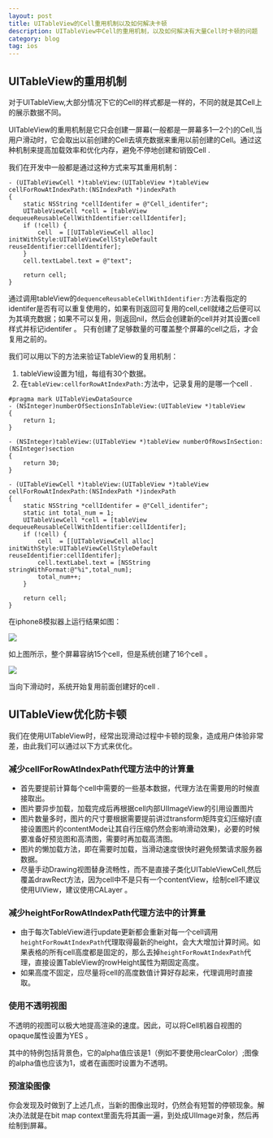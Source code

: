 ```yaml
---
layout: post
title: UITableView的Cell重用机制以及如何解决卡顿
description: UITableView中Cell的重用机制，以及如何解决有大量Cell时卡顿的问题
category: blog
tag: ios
---
```


## UITableView的重用机制

对于UITableView,大部分情况下它的Cell的样式都是一样的，不同的就是其Cell上的展示数据不同。

UITableView的重用机制是它只会创建一屏幕(一般都是一屏幕多1—2个)的Cell,当用户滑动时，它会取出以前创建的Cell去填充数据来重用以前创建的Cell。通过这种机制来提高加载效率和优化内存，避免不停地创建和销毁Cell . 

我们在开发中一般都是通过这种方式来写其重用机制：

```
- (UITableViewCell *)tableView:(UITableView *)tableView cellForRowAtIndexPath:(NSIndexPath *)indexPath
{
    static NSString *cellIdentifer = @"Cell_identifer";
    UITableViewCell *cell = [tableView dequeueReusableCellWithIdentifier:cellIdentifer];
    if (!cell) {
        cell  = [[UITableViewCell alloc] initWithStyle:UITableViewCellStyleDefault reuseIdentifier:cellIdentifer];
    }
    cell.textLabel.text = @"text";
    
    return cell;
}
```

通过调用tableView的`dequenceReusableCellWithIdentifier:`方法看指定的identifer是否有可以重复使用的，如果有则返回可复用的cell,cell就绪之后便可以为其填充数据；如果不可以复用，则返回nil，然后会创建新的cell并对其设置cell样式并标记identifer 。 只有创建了足够数量的可覆盖整个屏幕的cell之后，才会复用之前的。

我们可以用以下的方法来验证TableView的复用机制：

1. tableView设置为1组，每组有30个数据。
2. 在`tableView:cellforRowAtIndexPath:`方法中，记录复用的是哪一个cell . 

```
#pragma mark UITableViewDataSource
- (NSInteger)numberOfSectionsInTableView:(UITableView *)tableView
{
    return 1;
}

- (NSInteger)tableView:(UITableView *)tableView numberOfRowsInSection:(NSInteger)section
{
    return 30;
}

- (UITableViewCell *)tableView:(UITableView *)tableView cellForRowAtIndexPath:(NSIndexPath *)indexPath
{
    static NSString *cellIdentifer = @"Cell_identifer";
    static int total_num = 1;
    UITableViewCell *cell = [tableView dequeueReusableCellWithIdentifier:cellIdentifer];
    if (!cell) {
        cell  = [[UITableViewCell alloc] initWithStyle:UITableViewCellStyleDefault reuseIdentifier:cellIdentifer];
        cell.textLabel.text = [NSString stringWithFormat:@"%i",total_num];
        total_num++;
    }
    
    return cell;
}
``` 

在iphone8模拟器上运行结果如图：

![](/Users/zhangqi/Desktop/tableView_01.png)

如上图所示，整个屏幕容纳15个cell，但是系统创建了16个cell 。 

![](/Users/zhangqi/Desktop/tableView_02.png)

当向下滑动时，系统开始复用前面创建好的cell . 



## UITableView优化防卡顿

我们在使用UITableView时，经常出现滑动过程中卡顿的现象，造成用户体验非常差，由此我们可以通过以下方式来优化。

### 减少cellForRowAtIndexPath代理方法中的计算量

* 首先要提前计算每个cell中需要的一些基本数据，代理方法在需要用的时候直接取出。
* 图片要异步加载，加载完成后再根据cell内部UIImageView的引用设置图片
* 图片数量多时，图片的尺寸要根据需要提前讲过transform矩阵变幻压缩好(直接设置图片的contentMode让其自行压缩仍然会影响滑动效果)，必要的时候要准备好预览图和高清图，需要时再加载高清图。
* 图片的懒加载方法，即在需要时加载，当滑动速度很快时避免频繁请求服务器数据。
* 尽量手动Drawing视图替身流畅性，而不是直接子类化UITableViewCell,然后覆盖drawRect方法，因为cell中不是只有一个contentView，绘制cell不建议使用UIView，建议使用CALayer 。 

### 减少heightForRowAtIndexPath代理方法中的计算量

* 由于每次TableView进行update更新都会重新对每一个cell调用`heightForRowAtIndexPath`代理取得最新的height，会大大增加计算时间。如果表格的所有cell高度都是固定的，那么去掉`heightForRowAtIndexPath`代理，直接设置TableView的rowHeight属性为期固定高度。
* 如果高度不固定，应尽量将cell的高度数值计算好存起来，代理调用时直接取。

### 使用不透明视图

不透明的视图可以极大地提高渲染的速度。因此，可以将Cell机器自视图的opaque属性设置为YES 。 

其中的特例包括背景色，它的alpha值应该是1（例如不要使用clearColor）;图像的alpha值也应该为1，或者在画图时设置为不透明。

### 预渲染图像

你会发现及时做到了上述几点，当新的图像出现时，仍然会有短暂的停顿现象。解决办法就是在bit map context里面先将其画一遍，到处成UIImage对象，然后再绘制到屏幕。